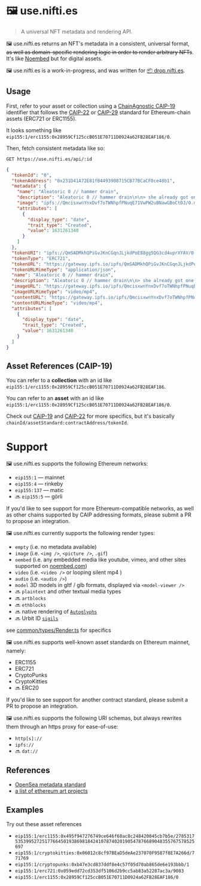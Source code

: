 # 🖼 use.nifti.es

> A universal NFT metadata and rendering API.

🖼 use.nifti.es returns an NFT's metadata in a consistent, universal format, ~~as well as domain-specific rendering logic in order to render arbitrary NFTs~~. It's like [Noembed](https://noembed.com/) but for digital assets.

🖼 use.nifti.es is a work-in-progress, and was written for [📦 drop.nifti.es](https://drop.nifti.es).

## Usage

First, refer to your asset or collection using a [ChainAgnostic CAIP-19](https://github.com/ChainAgnostic/CAIPs/blob/master/CAIPs/caip-19.md) identifier that follows the [CAIP-22](https://github.com/ChainAgnostic/CAIPs/blob/master/CAIPs/caip-22.md) or [CAIP-29](https://github.com/ChainAgnostic/CAIPs/blob/master/CAIPs/caip-29.md) standard for Ethereum-chain assets (ERC721 or ERC1155).

It looks something like `eip155:1/erc1155:0x28959Cf125ccB051E70711D0924a62FB28EAF186/0`.

Then, fetch consistent metadata like so:

`GET https://use.nifti.es/api/:id`

```json
{
  "tokenId": "0",
  "tokenAddress": "0x231D41A72E81fB4493908715CB77BCaCF0ce40b1",
  "metadata": {
    "name": "Aleatoric 0 // hammer drain",
    "description": "Aleatoric 0 // hammer drain\n\n> she already got one in the hammer drain\n\n> the high seas in the heal\n\n> hyped to hear\n\n>  it's dream dike hanger\n\n> made the hike here\n\nSeptember 10, 2021 at 03:09",
    "image": "ipfs://QmcisxwnYnxDvf7oTWNhpfPNuqE71VwPW2uBNawGBoCtDJ/0.mp4",
    "attributes": [
      {
        "display_type": "date",
        "trait_type": "Created",
        "value": 1631261340
      }
    ]
  },
  "tokenURI": "ipfs://QmSADMkhQPiGvJKnCGqnJLjkdPoE88gg5QG3cd4uprXYAV/0.json",
  "tokenType": "ERC721",
  "tokenURL": "https://gateway.ipfs.io/ipfs/QmSADMkhQPiGvJKnCGqnJLjkdPoE88gg5QG3cd4uprXYAV/0.json",
  "tokenURLMimeType": "application/json",
  "name": "Aleatoric 0 // hammer drain",
  "description": "Aleatoric 0 // hammer drain\n\n> she already got one in the hammer drain\n\n> the high seas in the heal\n\n> hyped to hear\n\n>  it's dream dike hanger\n\n> made the hike here\n\nSeptember 10, 2021 at 03:09",
  "imageURL": "https://gateway.ipfs.io/ipfs/QmcisxwnYnxDvf7oTWNhpfPNuqE71VwPW2uBNawGBoCtDJ/0.mp4",
  "imageURLMimeType": "video/mp4",
  "contentURL": "https://gateway.ipfs.io/ipfs/QmcisxwnYnxDvf7oTWNhpfPNuqE71VwPW2uBNawGBoCtDJ/0.mp4",
  "contentURLMimeType": "video/mp4",
  "attributes": [
    {
      "display_type": "date",
      "trait_type": "Created",
      "value": 1631261340
    }
  ]
}
```

## Asset References (CAIP-19)

You can refer to a **collection** with an id like `eip155:1/erc1155:0x28959Cf125ccB051E70711D0924a62FB28EAF186`.

You can refer to an **asset** with an id like `eip155:1/erc1155:0x28959Cf125ccB051E70711D0924a62FB28EAF186/0`.

Check out [CAIP-19](https://github.com/ChainAgnostic/CAIPs/blob/master/CAIPs/caip-19.md) and [CAIP-22](https://github.com/ChainAgnostic/CAIPs/blob/master/CAIPs/caip-22.md) for more specifics, but it's basically `chainId/assetStandard:contractAddress/tokenId`.

# Support

🖼 use.nifti.es supports the following Ethereum networks:

- `eip155:1` — mainnet
- `eip155:4` — rinkeby
- `eip155:137` — matic
- 🔜 `eip155:5` — görli

If you'd like to see support for more Ethereum-compatible networks, as well as other chains supported by CAIP addressing formats, please submit a PR to propose an integration.

🖼 use.nifti.es currently supports the following render types:

- `empty` (i.e. no metadata available)
- `image` (i.e. `<img />`, `<picture />`, `.gif`)
- `oembed` (i.e. any embedded media like youtube, vimeo, and other sites supported on [noembed.com](https://noembed.com/))
- `video` (i.e. `<video />` or looping silent mp4 )
- `audio` (i.e. `<audio />`)
- `model` 3D models in gltf / glb formats, displayed via `<model-viewer />`
- 🔜 `plaintext` and other textual media types
- 🔜 `artblocks`
- 🔜 `ethblocks`
- 🔜 native rendering of [`Autoglyphs`](https://larvalabs.com/autoglyphs)
- 🔜 Urbit ID [`sigils`](https://urbit.org)

see [common/types/Render.ts](common/types/Render.ts) for specifics

🖼 use.nifti.es supports well-known asset standards on Ethereum mainnet, namely:

- ERC1155
- ERC721
- CryptoPunks
- CryptoKitties
- 🔜 ERC20

If you'd like to see support for another contract standard, please submit a PR to propose an integration.

🖼 use.nifti.es supports the following URI schemas, but always rewrites them through an https proxy for ease-of-use:

- `http[s]://`
- `ipfs://`
- 🔜 `dat://`

## References

- [OpenSea metadata standard](https://docs.opensea.io/docs/metadata-standards)
- [a list of ethereum art projects](https://twitter.com/simondlr/status/1359599302193139716?s=12)

## Examples

Try out these asset references

- `eip155:1/erc1155:0x495f947276749ce646f68ac8c248420045cb7b5e/27853175353995272517766450193869818424107874020190547876689048355767578525697`
- `eip155:1/cryptokitties:0x06012c8cf97BEaD5deAe237070F9587f8E7A266d/771769`
- `eip155:1/cryptopunks:0xb47e3cd837ddf8e4c57f05d70ab865de6e193bbb/1`
- `eip155:1/erc721:0x059edd72cd353df5106d2b9cc5ab83a52287ac3a/9083`
- `eip155:1/erc1155:0x28959Cf125ccB051E70711D0924a62FB28EAF186/0`
